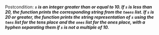 Postcondition: ***`s` is an integer greater than or equal to 10. If `s` is less than 20, the function prints the corresponding string from the `teens` list. If `s` is 20 or greater, the function prints the string representation of `s` using the `tens` list for the tens place and the `ones` list for the ones place, with a hyphen separating them if `s` is not a multiple of 10.***